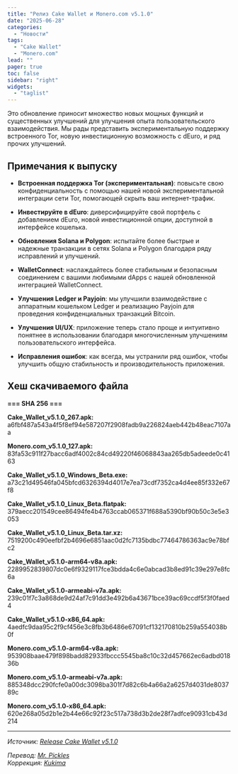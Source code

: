 ```yaml
---
title: "Релиз Cake Wallet и Monero.com v5.1.0"
date: "2025-06-28"
categories:
  - "Новости"
tags:
  - "Cake Wallet"
  - "Monero.com"
lead: ""
pager: true
toc: false
sidebar: "right"
widgets:
  - "taglist"
---
```


Это обновление приносит множество новых мощных функций и существенных улучшений для улучшения опыта пользовательского взаимодействия. Мы рады представить экспериментальную поддержку встроенного Tor, новую инвестиционную возможность с dEuro, и ряд прочих улучшений.


## Примечания к выпуску

- **Встроенная поддержка Tor (экспериментальная)**: повысьте свою конфиденциальность с помощью нашей новой экспериментальной интеграции сети Tor, помогающей скрыть ваш интернет-трафик.

- **Инвестируйте в dEuro**: диверсифицируйте свой портфель с добавлением dEuro, новой инвестиционной опции, доступной в интерфейсе кошелька.

- **Обновления Solana и Polygon**: испытайте более быстрые и надежные транзакции в сетях Solana и Polygon благодаря ряду исправлений и улучшений.

- **WalletConnect**: наслаждайтесь более стабильным и безопасным соединением с вашими любимыми dApps с нашей обновленной интеграцией WalletConnect.

- **Улучшения Ledger и Payjoin**: мы улучшили взаимодействие с аппаратным кошельком Ledger и реализацию Payjoin для проведения конфиденциальных транзакций Bitcoin.

- **Улучшения UI/UX**: приложение теперь стало проще и интуитивно понятнее в использовании благодаря многочисленным улучшениям пользовательского интерфейса.

- **Исправления ошибок**: как всегда, мы устранили ряд ошибок, чтобы улучшить общую стабильность и производительность приложения.

## Хеш скачиваемого файла

**=== SHA 256 ===**

**Cake_Wallet_v5.1.0_267.apk:**
a6fbf487a543a4f5f8ef94e587207f2908fadb9a226824aeb442b48eac7107aa

**Monero.com_v5.1.0_127.apk:**
83fa53c911f27bacc6adf4002c84cd49220f46068843aa265db5adeede0c4163

**Cake_Wallet_v5.1.0_Windows_Beta.exe:**
a73c21d49546fa045bfcd6326394d4017e7ea73cdf7352ca4d4ee85f332e67f8

**Cake_Wallet_v5.1.0_Linux_Beta.flatpak:**
379aecc201549cee86494fe4b4763ccab065371f688a5390bf90b50c3e5e3053

**Cake_Wallet_v5.1.0_Linux_Beta.tar.xz:**
7519200c490eefbf2b4696e6851aac0d2fc7135bdbc77464786363ac9e78bfc2

**Cake_Wallet_v5.1.0-arm64-v8a.apk:**
2289952839807dc0e6f9329117fce3bdda4c6e0abcad3b8ed91c39e297e8fc6a

**Cake_Wallet_v5.1.0-armeabi-v7a.apk:**
239c01f7c3a868de9d24af7c91dd3e492b6a43671bce39ac69ccdf5f3f0faed4

**Cake_Wallet_v5.1.0-x86_64.apk:**
4aedfc9daa95c2f9cf456e3c8fb3b6486e67091cf132170810b259a554038b0f

**Monero.com_v5.1.0-arm64-v8a.apk:**
953908baae479f898badd82933fbccc5545ba8c10c32d457662ec6adbd01836b

**Monero.com_v5.1.0-armeabi-v7a.apk:**
885348dcc290fcfe0a00dc3098ba301f7d82c6b4a66a2a6257d4031de803789c

**Monero.com_v5.1.0-x86_64.apk:**
620e268a05d2b1e2b44e66c92f23c517a738d3b2de28f7adfce90931cb43d214

---

_Источник: [Release Cake Wallet v5.1.0](https://github.com/cake-tech/cake_wallet/releases/tag/v5.0.1)_

_Перевод: [Mr. Pickles](https://t.me/v1docq47)_  
_Коррекция: [Kukima](https://t.me/Kukima)_
